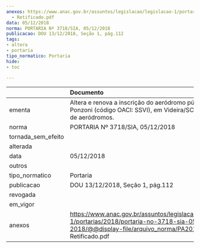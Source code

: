```yaml
---
anexos: https://www.anac.gov.br/assuntos/legislacao/legislacao-1/portarias/2018/portaria-no-3718-sia-05-12-2018/@@display-file/arquivo_norma/PA2018-3718
  - Retificado.pdf
data: 05/12/2018
norma: PORTARIA Nº 3718/SIA, 05/12/2018
publicacao: DOU 13/12/2018, Seção 1, pág.112
tags:
- altera
- portaria
tipo_normatico: Portaria
hide: 
- toc 
 
---
```


|                    | Documento                                                                                                                                                         |
|:-------------------|:------------------------------------------------------------------------------------------------------------------------------------------------------------------|
| ementa             | Altera e renova a inscrição do aeródromo público Ângelo Ponzoni (código OACI: SSVI), em Videira/SC, no cadastro de aeródromos.                                    |
| norma              | PORTARIA Nº 3718/SIA, 05/12/2018                                                                                                                                  |
| tornada_sem_efeito |                                                                                                                                                                   |
| alterada           |                                                                                                                                                                   |
| data               | 05/12/2018                                                                                                                                                        |
| outros             |                                                                                                                                                                   |
| tipo_normatico     | Portaria                                                                                                                                                          |
| publicacao         | DOU 13/12/2018, Seção 1, pág.112                                                                                                                                  |
| revogada           |                                                                                                                                                                   |
| em_vigor           |                                                                                                                                                                   |
| anexos             | https://www.anac.gov.br/assuntos/legislacao/legislacao-1/portarias/2018/portaria-no-3718-sia-05-12-2018/@@display-file/arquivo_norma/PA2018-3718 - Retificado.pdf |